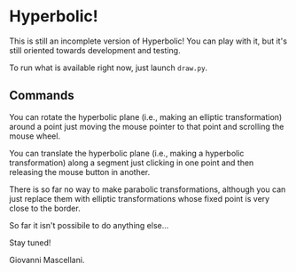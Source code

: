 # Hyperbolic!

This is still an incomplete version of Hyperbolic! You can play with
it, but it's still oriented towards development and testing.

To run what is available right now, just launch `draw.py`.

## Commands

You can rotate the hyperbolic plane (i.e., making an elliptic
transformation) around a point just moving the mouse pointer to that
point and scrolling the mouse wheel.

You can translate the hyperbolic plane (i.e., making a hyperbolic
transformation) along a segment just clicking in one point and then
releasing the mouse button in another.

There is so far no way to make parabolic transformations, although you
can just replace them with elliptic transformations whose fixed point
is very close to the border.

So far it isn't possibile to do anything else...

Stay tuned!

Giovanni Mascellani.
